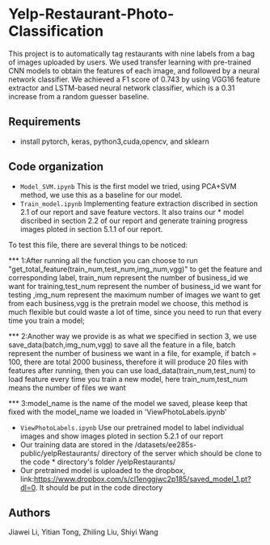 # Yelp-Restaurant-Photo-Classification
This project is to automatically tag restaurants with nine labels from a bag of images uploaded by users. We used transfer learning with pre-trained CNN models to obtain the features of each image, and followed by a neural network classifier. We achieved a F1 score of 0.743 by using VGG16 feature extractor and LSTM-based neural network classifier, which is a 0.31 increase from a random guesser baseline. 

## Requirements
* install pytorch, keras, python3,cuda,opencv, and sklearn

## Code organization

* `Model_SVM.ipynb` This is the first model we tried, using PCA+SVM method, we use this as a baseline for our model.
* `Train_model.ipynb` Implementing feature extraction discribed in section 2.1 of our report and save feature vectors. It also trains our * model discribed in section 2.2 of our report and generate training progress images ploted in section 5.1.1 of our report.

To test this file, there are several things to be noticed:

*** 1:After running all the function you can choose to run "get_total_feature(train_num,test_num,img_num,vgg)" to get the feature and corresponding label, train_num represent the number of business_id we want for training,test_num represent the number of business_id we want for testing ,img_num represent the maximum number of images we want to get from each business,vgg is the pretrain model we choose, this method is much flexible but could waste a lot of time, since you need to run that every time you train a model;

*** 2:Another way we provide is as what we specified in section 3, we use save_data(batch,img_num,vgg) to save all the feature in a file, batch represent the number of business we want in a file, for example, if batch = 100, there are total 2000 business, therefore it will produce 20 files with features after running, then you can use load_data(train_num,test_num) to load feature every time you train a new model, here train_num,test_num means the number of files we want

*** 3:model_name is the name of the model we saved, please keep that fixed with the model_name we loaded in 'ViewPhotoLabels.ipynb'

* `ViewPhotoLabels.ipynb` Use our pretrained model to label individual images and show images ploted in section 5.2.1 of our report
* Our training data are stored in the /datasets/ee285s-public/yelpRestaurants/ directory of the server which should be clone to the code    * directory's folder /yelpRestaurants/
* Our pretrained model is uploaded to the dropbox, link:https://www.dropbox.com/s/cl1enggjwc2p185/saved_model_1.pt?dl=0. It should be       put in the code directory

## Authors
Jiawei Li, Yitian Tong, Zhiling Liu, Shiyi Wang
